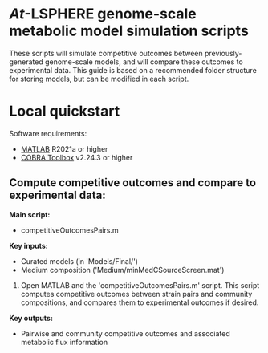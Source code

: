 *At*-LSPHERE genome-scale metabolic model simulation scripts 
========================

These scripts will simulate competitive outcomes between previously-generated genome-scale models, and will compare these outcomes to experimental data. This guide is based on a recommended folder structure for storing models, but can be modified in each script.

# Local quickstart

Software requirements:
  * [MATLAB](https://www.mathworks.com/products/matlab.html) R2021a or higher
  * [COBRA Toolbox](https://opencobra.github.io/cobratoolbox/stable/) v2.24.3 or higher

## Compute competitive outcomes and compare to experimental data:

**Main script:**
* competitiveOutcomesPairs.m

**Key inputs:**
  * Curated models (in 'Models/Final/')
  * Medium composition ('Medium/minMedCSourceScreen.mat')

1. Open MATLAB and the 'competitiveOutcomesPairs.m' script. This script computes competitive outcomes between strain pairs and community compositions, and compares them to experimental outcomes if desired.

**Key outputs:**
  * Pairwise and community competitive outcomes and associated metabolic flux information
